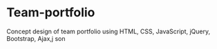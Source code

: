 # Team-portfolio
Concept design of team portfolio using HTML, CSS, JavaScript, jQuery, Bootstrap, Ajax,j son

